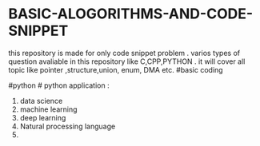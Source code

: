 # BASIC-ALOGORITHMS-AND-CODE-SNIPPET
this repository  is made for only code snippet problem . varios types of question avaliable in this repository like C,CPP,PYTHON . it  will cover all topic like pointer ,structure,union, enum, DMA etc.
#basic coding

#python #
python application :
1. data science
2. machine learning
3. deep learning
4. Natural processing language
5.       